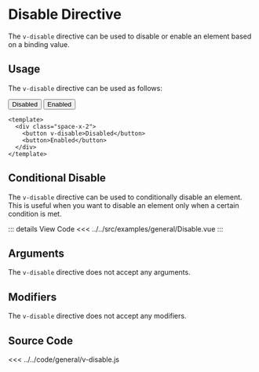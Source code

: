 <script setup> 
import Disable from "../../src/examples/general/Disable.vue"
</script>

# Disable Directive

The `v-disable` directive can be used to disable or enable an element based on a binding value.

## Usage

The `v-disable` directive can be used as follows:

<div class="space-x-2">
  <button v-disable
  class="bg-blue-500 hover:bg-blue-700 text-white font-bold py-1 px-4 rounded-lg">
  Disabled
  </button>
  <button v-disable="false" class="bg-blue-500 hover:bg-blue-700 text-white font-bold py-1 px-4 rounded-lg">
  Enabled
  </button>
</div>

```vue
<template>
  <div class="space-x-2">
    <button v-disable>Disabled</button>
    <button>Enabled</button>
  </div>
</template>
```

## Conditional Disable

The `v-disable` directive can be used to conditionally disable an element. This is useful when you want to disable an element only when a certain condition is met.

<Disable/>

::: details View Code
<<< ../../src/examples/general/Disable.vue
:::

## Arguments

The `v-disable` directive does not accept any arguments.

## Modifiers

The `v-disable` directive does not accept any modifiers.

## Source Code

<<< ../../code/general/v-disable.js